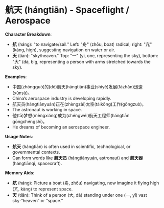 # **航天 (hángtiān) - Spaceflight / Aerospace**

**Character Breakdown**:  
- **航** (háng): "to navigate/sail." Left: "舟" (zhōu, boat) radical; right: "亢" (kàng, high), suggesting navigation on water or air.  
- **天** (tiān): "sky/heaven." Top: "一" (yī, one, representing the sky), bottom: "大" (dà, big, representing a person with arms stretched towards the sky).

**Examples**:  
- 中国(zhōngguó)的(dē)航天(hángtiān)事业(shìyè)发展(fāzhǎn)迅速(xùnsù)。  
- China’s aerospace industry is developing rapidly.  
- 航天员(hángtiānyuán)正在(zhèngzài)太空(tàikōng)工作(gōngzuò)。  
- The astronaut is working in space.  
- 他(tā)梦想(mèngxiǎng)成为(chéngwéi)航天工程师(hángtiān gōngchéngshī)。  
- He dreams of becoming an aerospace engineer.

**Usage Notes**:  
- **航天** (hángtiān) is often used in scientific, technological, or governmental contexts.  
- Can form words like **航天员** (hángtiānyuán, astronaut) and **航天器** (hángtiānqì, spacecraft).

**Memory Aids**:  
- **航** (háng): Picture a boat (舟, zhōu) navigating, now imagine it flying high (亢, kàng) to represent space.  
- **天** (tiān): Think of a person (大, dà) standing under one (一, yī) vast sky-“heaven” or “space.”